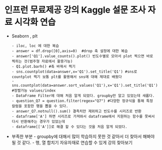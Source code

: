 # 인프런 무료제공 강의 Kaggle 설문 조사 자료 시각화 연습
* Seaborn , plt
        
      - iloc, loc 에 대한 복습
      - answer = df.drop([0],axis=0)  #drop 축 설정에 대한 복습
      - answer['Q1'].value_counts().plot() 빈도수별로 모아서 plot 찍으면 바로 찍히는 것(범주형 자료에서 활용가능)
      - Q1.plot.barh() #축 바꿔서 찍기
      - sns.countplot(data=answer,x='Q1').set_title('Q1') #sns로 countplot 찍기 보통 plt를 활용해서 sns에 대해 제대로 배웠다
      - sns.countplot(data=answer.sort_values('Q1'),x='Q1').set_title('Q1') #정렬가능 values/index
      - DataFrame Filter에 대해 처음 알게 되었다. groupby만 알고 있었는데 새롭다.
      - question_Q7 = question.filter(regex="Q7") #다양한 정규식을 통해 특정 칼럼을 포함한 행을 뽑을 수 있다.
      - answer_Q7.notnull().sum() 결측치만 제외하고 빈도수를 시리즈로 반환
      - dataframe['A'] 하면 시리즈로 가져와서 dataframe에서 지원하는 함수를 못써서 다시 반환해주는 경우가 있었는데
      - dataframe[['A']]로 해결 할 수 있다는 것을 처음 알게 되었다.
* 부족한 부분
      - groupby에 대해서 많이 학습하지 못한 것 같아서 더 찾아서 해봐야 될 것 같다.
      - 행, 열 합치기 자유자재로 연습할 수 있게 강의 찾아보기
